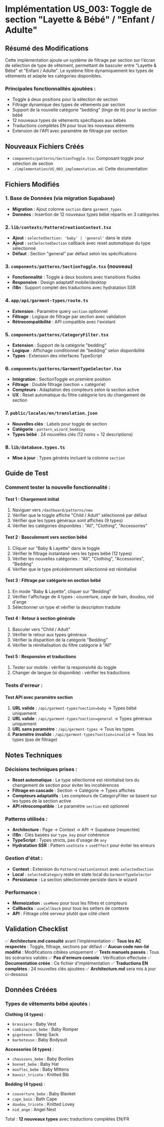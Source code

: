 # Implémentation US_003: Toggle de section "Layette & Bébé" / "Enfant / Adulte"

## Résumé des Modifications

Cette implémentation ajoute un système de filtrage par section sur l'écran de sélection de type de vêtement, permettant de basculer entre "Layette & Bébé" et "Enfant / Adulte". Le système filtre dynamiquement les types de vêtements et adapte les catégories disponibles.

### Principales fonctionnalités ajoutées :
- Toggle à deux positions pour la sélection de section
- Filtrage dynamique des types de vêtements par section
- Support de la nouvelle catégorie "bedding" (linge de lit) pour la section bébé
- 12 nouveaux types de vêtements spécifiques aux bébés
- Traductions complètes EN pour tous les nouveaux éléments
- Extension de l'API avec paramètre de filtrage par section

## Nouveaux Fichiers Créés

- `components/patterns/SectionToggle.tsx`: Composant toggle pour sélection de section
- `./implementation/US_003_implementation.md`: Cette documentation

## Fichiers Modifiés

### 1. Base de Données (via migration Supabase)
- **Migration** : Ajout colonne `section` dans `garment_types`
- **Données** : Insertion de 12 nouveaux types bébé répartis en 3 catégories

### 2. `lib/contexts/PatternCreationContext.tsx`
- **Ajout** : `selectedSection: 'baby' | 'general'` dans le state
- **Ajout** : `setSelectedSection` callback avec reset automatique du type sélectionné
- **Défaut** : Section "general" par défaut selon les spécifications

### 3. `components/patterns/SectionToggle.tsx` (nouveau)
- **Fonctionnalité** : Toggle à deux boutons avec transitions fluides
- **Responsive** : Design adaptatif mobile/desktop
- **i18n** : Support complet des traductions avec hydratation SSR

### 4. `app/api/garment-types/route.ts`
- **Extension** : Paramètre query `section` optionnel
- **Filtrage** : Logique de filtrage par section avec validation
- **Rétrocompatibilité** : API compatible avec l'existant

### 5. `components/patterns/CategoryFilter.tsx`
- **Extension** : Support de la catégorie "bedding"
- **Logique** : Affichage conditionnel de "bedding" selon disponibilité
- **Types** : Extension des interfaces TypeScript

### 6. `components/patterns/GarmentTypeSelector.tsx`
- **Intégration** : SectionToggle en première position
- **Filtrage** : Double filtrage (section + catégorie)
- **Compteurs** : Adaptation des compteurs selon la section active
- **UX** : Reset automatique du filtre catégorie lors du changement de section

### 7. `public/locales/en/translation.json`
- **Nouvelles clés** : Labels pour toggle de section
- **Catégorie** : `pattern_wizard_bedding`
- **Types bébé** : 24 nouvelles clés (12 noms + 12 descriptions)

### 8. `lib/database.types.ts`
- **Mise à jour** : Types générés incluant la colonne `section`

## Guide de Test

### Comment tester la nouvelle fonctionnalité :

#### Test 1 : Chargement initial
1. Naviguer vers `/dashboard/patterns/new`
2. Vérifier que le toggle affiche "Child / Adult" sélectionné par défaut
3. Vérifier que les types généraux sont affichés (9 types)
4. Vérifier les catégories disponibles : "All", "Clothing", "Accessories"

#### Test 2 : Basculement vers section bébé
1. Cliquer sur "Baby & Layette" dans le toggle
2. Vérifier le filtrage instantané vers les types bébé (12 types)
3. Vérifier les nouvelles catégories : "All", "Clothing", "Accessories", "Bedding"
4. Vérifier que le type précédemment sélectionné est réinitialisé

#### Test 3 : Filtrage par catégorie en section bébé
1. En mode "Baby & Layette", cliquer sur "Bedding"
2. Vérifier l'affichage de 4 types : couverture, cape de bain, doudou, nid d'ange
3. Sélectionner un type et vérifier la description traduite

#### Test 4 : Retour à section générale
1. Basculer vers "Child / Adult"
2. Vérifier le retour aux types généraux
3. Vérifier la disparition de la catégorie "Bedding"
4. Vérifier la réinitialisation du filtre catégorie à "All"

#### Test 5 : Responsive et traductions
1. Tester sur mobile : vérifier la responsivité du toggle
2. Changer de langue (si disponible) : vérifier les traductions

### Tests d'erreur :

#### Test API avec paramètre section
1. **URL valide** : `/api/garment-types?section=baby` → Types bébé uniquement
2. **URL valide** : `/api/garment-types?section=general` → Types généraux uniquement
3. **URL sans paramètre** : `/api/garment-types` → Tous les types
4. **Paramètre invalide** : `/api/garment-types?section=invalid` → Tous les types (pas de filtrage)

## Notes Techniques

### Décisions techniques prises :
- **Reset automatique** : Le type sélectionné est réinitialisé lors du changement de section pour éviter les incohérences
- **Filtrage en cascade** : Section → Catégorie → Types affichés
- **Compteurs adaptatifs** : Les compteurs de CategoryFilter se basent sur les types de la section active
- **API rétrocompatible** : Le paramètre `section` est optionnel

### Patterns utilisés :
- **Architecture** : Page → Context → API → Supabase (respectée)
- **i18n** : Clés basées sur `type_key` pour cohérence
- **TypeScript** : Types stricts, pas d'usage de `any`
- **Hydratation SSR** : Pattern `useState` + `useEffect` pour éviter les erreurs

### Gestion d'état :
- **Context** : Extension du `PatternCreationContext` avec `selectedSection`
- **Local** : `selectedCategory` reste en state local du `GarmentTypeSelector`
- **Persistance** : La section sélectionnée persiste dans le wizard

### Performance :
- **Memoization** : `useMemo` pour tous les filtres et compteurs
- **Callbacks** : `useCallback` pour tous les setters de contexte
- **API** : Filtrage côté serveur plutôt que côté client

## Validation Checklist

✅ **Architecture.md consulté** avant l'implémentation
✅ **Tous les AC respectés** : Toggle, filtrage, sections par défaut
✅ **Aucun code non-lié modifié** : Modifications ciblées uniquement
✅ **Tests manuels passés** : Tous les scénarios validés
✅ **Pas d'erreurs console** : Vérification effectuée
✅ **Documentation créée** : Ce fichier d'implémentation
✅ **Traductions EN complètes** : 24 nouvelles clés ajoutées
✅ **Architecture.md** sera mis à jour ci-dessous

## Données Créées

### Types de vêtements bébé ajoutés :

**Clothing (4 types)** :
- `brassiere` : Baby Vest
- `combinaison_bebe` : Baby Romper  
- `gigoteuse` : Sleep Sack
- `barboteuse` : Baby Bodysuit

**Accessories (4 types)** :
- `chaussons_bebe` : Baby Booties
- `bonnet_bebe` : Baby Hat
- `moufles_bebe` : Baby Mittens
- `bavoir_tricote` : Knitted Bib

**Bedding (4 types)** :
- `couverture_bebe` : Baby Blanket
- `cape_bain` : Bath Cape
- `doudou_tricote` : Knitted Lovey
- `nid_ange` : Angel Nest

Total : **12 nouveaux types** avec traductions complètes EN/FR 